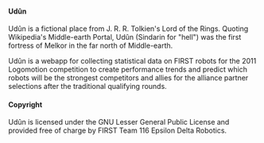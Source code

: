 #### Udûn
Udûn is a fictional place from J. R. R. Tolkien's Lord of the Rings. Quoting Wikipedia's Middle-earth Portal, Udûn (Sindarin for "hell") was the first fortress of Melkor in the far north of Middle-earth.

Udûn is a webapp for collecting statistical data on FIRST robots for the 2011 Logomotion competition to create performance trends and predict which robots will be the strongest competitors and allies for the alliance partner selections after the traditional qualifying rounds.

#### Copyright

Udûn is licensed under the GNU Lesser General Public License and provided free of charge by FIRST Team 116 Epsilon Delta Robotics.
